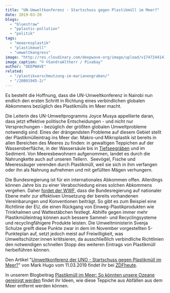 ```yaml
---
title: "UN-Umweltkonferenz - Startschuss gegen Plastikmüll im Meer?"
date: 2019-03-20
blogs: 
  - "bluestraw"
  - "pplastic-pollution"
  - "politik"
tags: 
  - "meeeresplastik"
  - "plastikmuell"
  - "umweltkongress"
image: "http://res.cloudinary.com/deepwave-org/image/upload/v1747244141/deepwave.org/waste-1433138_1920.jpg"
image_caption: "© ©SandraAltherr / Pixabay"
author: "DEEPWAVE"
related: 
  - "/plastikverschmutzung-im-marianengraben/"
  - "/20801945-2/"
---
```


Es besteht die Hoffnung, dass die UN-Umweltkonferenz in Nairobi nun endlich den ersten Schritt in Richtung eines verbindlichen globalen Abkommens bezüglich des Plastikmülls im Meer macht.

Die Leiterin des UN-Umweltprogramms Joyce Musya appellierte daran, dass jetzt effektive politische Entscheidungen - und nicht nur Versprechungen - bezüglich der größten globalen Umweltprobleme notwendig sind. Eines der drängendsten Probleme auf diesem Gebiet stellt der Plastikmülleintrag ins Meer dar. Makro-und Mikroplastik ist bereits in allen Bereichen des Meeres zu finden: in gewaltigen Teppichen auf der Wasseroberfläche, in der Wassersäule bis in [Tiefseegräben](https://www.deepwave.org/plastikverschmutzung-im-marianengraben/) und im Sediment. Von Meeresbewohnern aufgenommen, landet es durch die Nahrungkette auch auf unseren Tellern.  Seevögel, Fische und Meeressäuger verenden durch Plastikmüll, weil sie sich in ihm verfangen oder ihn als Nahrung aufnehmen und mit gefüllten Mägen verhungern.

Die Bundesregierung ist für ein internationales Abkommen offen. Allerdings können Jahre bis zu einer Verabschiedung eines solchen Abkommens vergehen. Daher [fordet der WWF](https://www.wwf.de/2019/maerz/ungebremste-plastikflut), dass die Bundesregierung auf nationaler Ebene mehr zur effektiven Umsetzung der bereits vorhandenen Vereinbarungen und Konventionen beiträgt. So gibt es zum Beispiel eine Richtlinie der EU, die einen Rückgang von Einweg-Plastikprodukten wie Trinkhalmen und Wattestäbchen festlegt. Abhilfe gegen immer mehr Plastikmülleintrag können auch bessere Sammel- und Recyclingsysteme und recyclingfähigere Produkte leisten. Die Umweltministerin Svenja Schulze greift diese Punkte zwar in dem im November vorgestellten 5-Punkteplan auf, setzt jedoch meist auf Freiwilligkeit, was Umweltschützer:innen krititsieren, da ausschließlich verbindliche Richtlinien den notwendigen schnellen Stopp des weiteren Eintrags von Plastikmüll herbeiführen können.

Den Artikel "[Umweltkonferenz der UNO - Startschuss gegen Plastikmüll im Meer?](https://www.zdf.de/nachrichten/heute/un-umweltkonferenz-startschuss-gegen-plastikmuell-100.html)" von Mark Hugo vom 11.03.2019 findet ihr bei [ZDFheute](https://www.zdf.de/nachrichten).

In unserem Blogbeitrag [Plastikmüll im Meer: So könnten unsere Ozeane gereinigt werden](https://www.deepwave.org/20801945-2/) findet ihr Ideen, wie diese Teppiche aus Abfällen aus dem Meer entfernt werden können.
